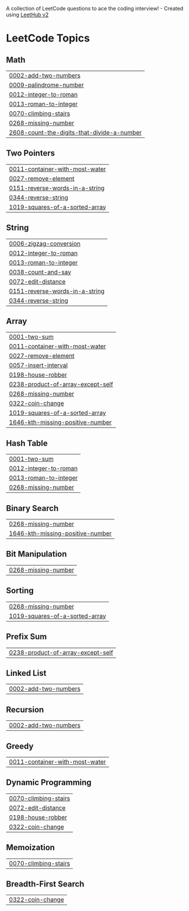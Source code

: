 A collection of LeetCode questions to ace the coding interview! - Created using [LeetHub v2](https://github.com/arunbhardwaj/LeetHub-2.0)
<!---LeetCode Topics Start-->
# LeetCode Topics
## Math
|  |
| ------- |
| [0002-add-two-numbers](https://github.com/GudikandulaLakshmiPrasanna/Leetcode/tree/master/0002-add-two-numbers) |
| [0009-palindrome-number](https://github.com/GudikandulaLakshmiPrasanna/Leetcode/tree/master/0009-palindrome-number) |
| [0012-integer-to-roman](https://github.com/GudikandulaLakshmiPrasanna/Leetcode/tree/master/0012-integer-to-roman) |
| [0013-roman-to-integer](https://github.com/GudikandulaLakshmiPrasanna/Leetcode/tree/master/0013-roman-to-integer) |
| [0070-climbing-stairs](https://github.com/GudikandulaLakshmiPrasanna/Leetcode/tree/master/0070-climbing-stairs) |
| [0268-missing-number](https://github.com/GudikandulaLakshmiPrasanna/Leetcode/tree/master/0268-missing-number) |
| [2608-count-the-digits-that-divide-a-number](https://github.com/GudikandulaLakshmiPrasanna/Leetcode/tree/master/2608-count-the-digits-that-divide-a-number) |
## Two Pointers
|  |
| ------- |
| [0011-container-with-most-water](https://github.com/GudikandulaLakshmiPrasanna/Leetcode/tree/master/0011-container-with-most-water) |
| [0027-remove-element](https://github.com/GudikandulaLakshmiPrasanna/Leetcode/tree/master/0027-remove-element) |
| [0151-reverse-words-in-a-string](https://github.com/GudikandulaLakshmiPrasanna/Leetcode/tree/master/0151-reverse-words-in-a-string) |
| [0344-reverse-string](https://github.com/GudikandulaLakshmiPrasanna/Leetcode/tree/master/0344-reverse-string) |
| [1019-squares-of-a-sorted-array](https://github.com/GudikandulaLakshmiPrasanna/Leetcode/tree/master/1019-squares-of-a-sorted-array) |
## String
|  |
| ------- |
| [0006-zigzag-conversion](https://github.com/GudikandulaLakshmiPrasanna/Leetcode/tree/master/0006-zigzag-conversion) |
| [0012-integer-to-roman](https://github.com/GudikandulaLakshmiPrasanna/Leetcode/tree/master/0012-integer-to-roman) |
| [0013-roman-to-integer](https://github.com/GudikandulaLakshmiPrasanna/Leetcode/tree/master/0013-roman-to-integer) |
| [0038-count-and-say](https://github.com/GudikandulaLakshmiPrasanna/Leetcode/tree/master/0038-count-and-say) |
| [0072-edit-distance](https://github.com/GudikandulaLakshmiPrasanna/Leetcode/tree/master/0072-edit-distance) |
| [0151-reverse-words-in-a-string](https://github.com/GudikandulaLakshmiPrasanna/Leetcode/tree/master/0151-reverse-words-in-a-string) |
| [0344-reverse-string](https://github.com/GudikandulaLakshmiPrasanna/Leetcode/tree/master/0344-reverse-string) |
## Array
|  |
| ------- |
| [0001-two-sum](https://github.com/GudikandulaLakshmiPrasanna/Leetcode/tree/master/0001-two-sum) |
| [0011-container-with-most-water](https://github.com/GudikandulaLakshmiPrasanna/Leetcode/tree/master/0011-container-with-most-water) |
| [0027-remove-element](https://github.com/GudikandulaLakshmiPrasanna/Leetcode/tree/master/0027-remove-element) |
| [0057-insert-interval](https://github.com/GudikandulaLakshmiPrasanna/Leetcode/tree/master/0057-insert-interval) |
| [0198-house-robber](https://github.com/GudikandulaLakshmiPrasanna/Leetcode/tree/master/0198-house-robber) |
| [0238-product-of-array-except-self](https://github.com/GudikandulaLakshmiPrasanna/Leetcode/tree/master/0238-product-of-array-except-self) |
| [0268-missing-number](https://github.com/GudikandulaLakshmiPrasanna/Leetcode/tree/master/0268-missing-number) |
| [0322-coin-change](https://github.com/GudikandulaLakshmiPrasanna/Leetcode/tree/master/0322-coin-change) |
| [1019-squares-of-a-sorted-array](https://github.com/GudikandulaLakshmiPrasanna/Leetcode/tree/master/1019-squares-of-a-sorted-array) |
| [1646-kth-missing-positive-number](https://github.com/GudikandulaLakshmiPrasanna/Leetcode/tree/master/1646-kth-missing-positive-number) |
## Hash Table
|  |
| ------- |
| [0001-two-sum](https://github.com/GudikandulaLakshmiPrasanna/Leetcode/tree/master/0001-two-sum) |
| [0012-integer-to-roman](https://github.com/GudikandulaLakshmiPrasanna/Leetcode/tree/master/0012-integer-to-roman) |
| [0013-roman-to-integer](https://github.com/GudikandulaLakshmiPrasanna/Leetcode/tree/master/0013-roman-to-integer) |
| [0268-missing-number](https://github.com/GudikandulaLakshmiPrasanna/Leetcode/tree/master/0268-missing-number) |
## Binary Search
|  |
| ------- |
| [0268-missing-number](https://github.com/GudikandulaLakshmiPrasanna/Leetcode/tree/master/0268-missing-number) |
| [1646-kth-missing-positive-number](https://github.com/GudikandulaLakshmiPrasanna/Leetcode/tree/master/1646-kth-missing-positive-number) |
## Bit Manipulation
|  |
| ------- |
| [0268-missing-number](https://github.com/GudikandulaLakshmiPrasanna/Leetcode/tree/master/0268-missing-number) |
## Sorting
|  |
| ------- |
| [0268-missing-number](https://github.com/GudikandulaLakshmiPrasanna/Leetcode/tree/master/0268-missing-number) |
| [1019-squares-of-a-sorted-array](https://github.com/GudikandulaLakshmiPrasanna/Leetcode/tree/master/1019-squares-of-a-sorted-array) |
## Prefix Sum
|  |
| ------- |
| [0238-product-of-array-except-self](https://github.com/GudikandulaLakshmiPrasanna/Leetcode/tree/master/0238-product-of-array-except-self) |
## Linked List
|  |
| ------- |
| [0002-add-two-numbers](https://github.com/GudikandulaLakshmiPrasanna/Leetcode/tree/master/0002-add-two-numbers) |
## Recursion
|  |
| ------- |
| [0002-add-two-numbers](https://github.com/GudikandulaLakshmiPrasanna/Leetcode/tree/master/0002-add-two-numbers) |
## Greedy
|  |
| ------- |
| [0011-container-with-most-water](https://github.com/GudikandulaLakshmiPrasanna/Leetcode/tree/master/0011-container-with-most-water) |
## Dynamic Programming
|  |
| ------- |
| [0070-climbing-stairs](https://github.com/GudikandulaLakshmiPrasanna/Leetcode/tree/master/0070-climbing-stairs) |
| [0072-edit-distance](https://github.com/GudikandulaLakshmiPrasanna/Leetcode/tree/master/0072-edit-distance) |
| [0198-house-robber](https://github.com/GudikandulaLakshmiPrasanna/Leetcode/tree/master/0198-house-robber) |
| [0322-coin-change](https://github.com/GudikandulaLakshmiPrasanna/Leetcode/tree/master/0322-coin-change) |
## Memoization
|  |
| ------- |
| [0070-climbing-stairs](https://github.com/GudikandulaLakshmiPrasanna/Leetcode/tree/master/0070-climbing-stairs) |
## Breadth-First Search
|  |
| ------- |
| [0322-coin-change](https://github.com/GudikandulaLakshmiPrasanna/Leetcode/tree/master/0322-coin-change) |
<!---LeetCode Topics End-->